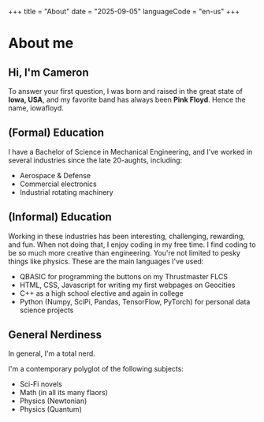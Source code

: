+++
title = "About"
date = "2025-09-05"
languageCode = "en-us"
+++

# About me

## Hi, I'm Cameron

To answer your first question, I was born and raised in the great state of **Iowa, USA**, and my favorite band has always been **Pink Floyd**. Hence the name, iowafloyd.

## (Formal) Education

I have a Bachelor of Science in Mechanical Engineering, and I've worked in several industries since the late 20-aughts, including:
- Aerospace & Defense
- Commercial electronics
- Industrial rotating machinery

## (Informal) Education

Working in these industries has been interesting, challenging, rewarding, and fun. When not doing that, I enjoy coding in my free time. I find coding to be so much more creative than engineering. You're not limited to pesky things like physics. These are the main languages I've used:

- QBASIC for programming the buttons on my Thrustmaster FLCS
- HTML, CSS, Javascript for writing my first webpages on Geocities
- C++ as a high school elective and again in college
- Python (Numpy, SciPi, Pandas, TensorFlow, PyTorch) for personal data science projects

## General Nerdiness

In general, I'm a total nerd.

I'm a contemporary polyglot of the following subjects:

- Sci-Fi novels
- Math (in all its many flaors)
- Physics (Newtonian)
- Physics (Quantum)

